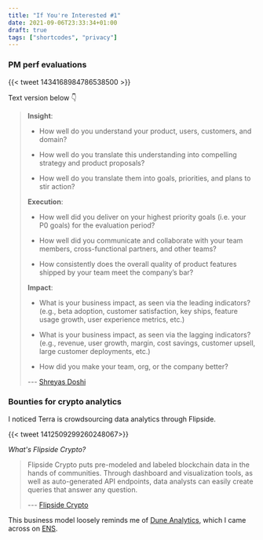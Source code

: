 ```yaml
---
title: "If You're Interested #1"
date: 2021-09-06T23:33:34+01:00
draft: true
tags: ["shortcodes", "privacy"]
---
```


### PM perf evaluations

{{< tweet 1434168984786538500 >}}

Text version below 👇

>**Insight**:
>
> * How well do you understand your product, users, customers, and domain?
>
>* How well do you translate this understanding into compelling strategy and product proposals?
>
>* How well do you translate them into goals, priorities, and plans to stir action?
>
>**Execution**:
>
>* How well did you deliver on your highest priority goals (i.e. your P0 goals) for the evaluation period?
>
>* How well did you communicate and collaborate with your team members, cross-functional partners, and other teams?
>
>* How consistently does the overall quality of product features shipped by your team meet the company’s bar?
>
>**Impact**:
>
>* What is your business impact, as seen via the leading indicators?
>(e.g., beta adoption, customer satisfaction, key ships, feature usage growth, user experience metrics, etc.)
>
>* What is your business impact, as seen via the lagging indicators?
>(e.g., revenue, user growth, margin, cost savings, customer upsell, large customer deployments, etc.)
>
>* How did you make your team, org, or the company better?
>
> --- [Shreyas Doshi](https://docs.google.com/document/d/1uVhxc-eRc4PtU4z3ftb_EPnMBXY82nlukmWLbm5mS-E/edit)

### Bounties for crypto analytics

I noticed Terra is crowdsourcing data analytics through Flipside.

{{< tweet 1412509299260248067>}}

*What's Flipside Crypto?*

> Flipside Crypto puts pre-modeled and labeled blockchain data in the hands of communities.
> Through dashboard and visualization tools, as well as auto-generated API endpoints, data analysts can easily create queries that answer any question.
>
> --- [Flipside Crypto](https://www.flipsidecrypto.com/)

This business model loosely reminds me of [Dune Analytics](https://dune.xyz/home), which I came across on [ENS](https://dune.xyz/makoto/-eth-registration-funnel).
